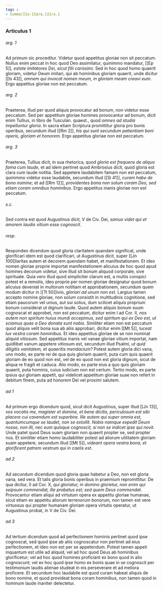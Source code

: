 ```yaml
---
tags : 
- Summa/IIa-IIæ/q.132/a.1
---
```


### Articulus 1

###### arg. 1
Ad primum sic proceditur. Videtur quod appetitus gloriae non sit peccatum. Nullus enim peccat in hoc quod Deo assimilatur, quinimmo mandatur, [[Ep 5]], *estote imitatores Dei, sicut filii carissimi*. Sed in hoc quod homo quaerit gloriam, videtur Deum imitari, qui ab hominibus gloriam quaerit, unde dicitur [[Is 43]], *omnem qui invocat nomen meum, in gloriam meam creavi eum*. Ergo appetitus gloriae non est peccatum.

###### arg. 2
Praeterea, illud per quod aliquis provocatur ad bonum, non videtur esse peccatum. Sed per appetitum gloriae homines provocantur ad bonum, dicit enim Tullius, in libro de Tusculan. quaest., quod *omnes ad studia impelluntur gloria*. In sacra etiam Scriptura promittitur gloria pro bonis operibus, secundum illud [[Rm 2]], *his qui sunt secundum patientiam boni operis, gloriam et honorem*. Ergo appetitus gloriae non est peccatum.

###### arg. 3
Praeterea, Tullius dicit, in sua rhetorica, quod *gloria est frequens de aliquo fama cum laude*, et ad idem pertinet quod Ambrosius dicit, quod gloria est clara cum laude notitia. Sed appetere laudabilem famam non est peccatum, quinimmo videtur esse laudabile, secundum illud [[Si 41]], *curam habe de bono nomine*; et ad [[Rm 12]], *providentes bona non solum coram Deo, sed etiam coram omnibus hominibus*. Ergo appetitus inanis gloriae non est peccatum.

###### s.c.
Sed contra est quod Augustinus dicit, V de Civ. Dei, *sanius videt qui et amorem laudis vitium esse cognoscit*.

###### resp.
Respondeo dicendum quod gloria claritatem quandam significat, unde glorificari idem est quod clarificari, ut Augustinus dicit, super [[Jn 100]]laritas autem et decorem quendam habet, et manifestationem. Et ideo nomen gloriae proprie importat manifestationem alicuius de hoc quod apud homines decorum videtur, sive illud sit bonum aliquod corporale, sive spirituale. Quia vero illud quod simpliciter clarum est, a multis conspici potest et a remotis, ideo proprie per nomen gloriae designatur quod bonum alicuius deveniat in multorum notitiam et approbationem, secundum quem modum dicitur in [[Tt 50]]ivio, *gloriari ad unum non est*. Largius tamen accepto nomine gloriae, non solum consistit in multitudinis cognitione, sed etiam paucorum vel unius, aut sui solius, dum scilicet aliquis proprium bonum considerat ut dignum laude. Quod autem aliquis bonum suum cognoscat et approbet, non est peccatum, dicitur enim I ad Cor. II, *nos autem non spiritum huius mundi accepimus, sed spiritum qui ex Deo est, ut sciamus quae a Deo donata sunt nobis*. Similiter etiam non est peccatum quod aliquis velit bona sua ab aliis approbari, dicitur enim [[Mt 5]], *luceat lux vestra coram hominibus*. Et ideo appetitus gloriae de se non nominat aliquid vitiosum. Sed appetitus inanis vel vanae gloriae vitium importat, nam quidlibet vanum appetere vitiosum est, secundum illud Psalmi, *ut quid diligitis vanitatem, et quaeritis mendacium?* Potest autem gloria dici vana, uno modo, ex parte rei de qua quis gloriam quaerit, puta cum quis quaerit gloriam de eo quod non est, vel de eo quod non est gloria dignum, sicut de aliqua re fragili et caduca. Alio modo, ex parte eius a quo quis gloriam quaerit, puta hominis, cuius iudicium non est certum. Tertio modo, ex parte ipsius qui gloriam appetit, qui videlicet appetitum gloriae suae non refert in debitum finem, puta ad honorem Dei vel proximi salutem.

###### ad 1
Ad primum ergo dicendum quod, sicut dicit Augustinus, super illud [[Jn 13]], *vos vocatis me, magister et domine, et bene dicitis, periculosum est sibi placere cui cavendum est superbire. Ille autem qui super omnia est, quantumcumque se laudet, non se extollit. Nobis namque expedit Deum nosse, non illi, nec eum quisque cognoscit, si non se indicet ipse qui novit*. Unde patet quod Deus suam gloriam non quaerit propter se, sed propter nos. Et similiter etiam homo laudabiliter potest ad aliorum utilitatem gloriam suam appetere, secundum illud [[Mt 5]], *videant opera vestra bona, et glorificent patrem vestrum qui in caelis est*.

###### ad 2
Ad secundum dicendum quod gloria quae habetur a Deo, non est gloria vana, sed vera. Et talis gloria bonis operibus in praemium repromittitur. De qua dicitur, II ad Cor. X, *qui gloriatur, in domino glorietur, non enim qui seipsum commendat, ille probatus est; sed quem Deus commendat*. Provocantur etiam aliqui ad virtutum opera ex appetitu gloriae humanae, sicut etiam ex appetitu aliorum terrenorum bonorum, non tamen est vere virtuosus qui propter humanam gloriam opera virtutis operatur, ut Augustinus probat, in V de Civ. Dei.

###### ad 3
Ad tertium dicendum quod ad perfectionem hominis pertinet quod ipse cognoscat, sed quod ipse ab aliis cognoscatur non pertinet ad eius perfectionem, et ideo non est per se appetendum. Potest tamen appeti inquantum est utile ad aliquid, vel ad hoc quod Deus ab hominibus glorificetur; vel ad hoc quod homines proficiant ex bono quod in alio cognoscunt; vel ex hoc quod ipse homo ex bonis quae in se cognoscit per testimonium laudis alienae studeat in eis perseverare et ad meliora proficere. Et secundum hoc laudabile est quod curam habeat aliquis de bono nomine, et quod provideat bona coram hominibus, non tamen quod in hominum laude inaniter delectetur.

